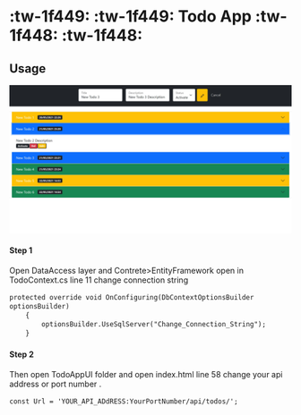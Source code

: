 # :tw-1f449: :tw-1f449: Todo App :tw-1f448: :tw-1f448:
## Usage

![](https://raw.githubusercontent.com/1furkankaratas/TodoSampleApp/master/TodoAppUI/todoapp.jpg?token=ASIUT4PJTBAU4W4GIHYSXPDAVKNPS)
#### Step 1

Open DataAccess layer and Contrete>EntityFramework open in TodoContext.cs line 11 change connection string

    protected override void OnConfiguring(DbContextOptionsBuilder optionsBuilder)
        {
            optionsBuilder.UseSqlServer("Change_Connection_String");
        }
    
#### Step 2　
Then open TodoAppUI folder and open index.html line 58 change your api address or port number .

    const Url = 'YOUR_API_ADdRESS:YourPortNumber/api/todos/';
